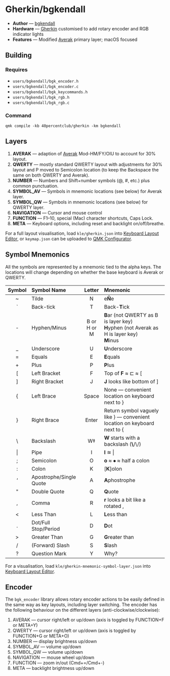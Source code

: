 # Gherkin/bgkendall

 * **Author** — [bgkendall](https://github.com/bgkendall/qmk_firmware)
 * **Hardware** — [Gherkin](http://www.40percent.club/2016/11/gherkin.html) customised
   to add rotary encoder and RGB indicator lights
 * **Features** — Modified [Averak] primary layer; macOS focused


## Building

### Requires

 * `users/bgkendall/bgk_encoder.h`
 * `users/bgkendall/bgk_encoder.c`
 * `users/bgkendall/bgk_keycommands.h`
 * `users/bgkendall/bgk_rgb.h`
 * `users/bgkendall/bgk_rgb.c`

### Command

    qmk compile -kb 40percentclub/gherkin -km bgkendall


## Layers

 1. **AVERAK** — adaption of [Averak] Mod-HM/FY/OIU to account for 30% layout.
 2. **QWERTY** — mostly standard QWERTY layout with adjustments for 30% layout and P moved
    to Semicolon location (to keep the Backspace the same on both QWERTY and Averak).
 3. **NUMBER** — Numbers and Shift+number symbols (@, #, etc.) plus common punctuation.
 4. **SYMBOL_AV** — Symbols in mnemonic locations (see below) for Averak layer.
 5. **SYMBOL_QW** — Symbols in mnemonic locations (see below) for QWERTY layer.
 6. **NAVIGATION** — Cursor and mouse control
 7. **FUNCTION** — F1–10, special (Mac) character shortcuts, Caps Lock.
 8. **META** — Keyboard options, including reset and backlight on/off/breathe.

For a full layout visualisation, load `kle/gherkin.json` into
[Keyboard Layout Editor](http://www.keyboard-layout-editor.com/), or `keymap.json` can be
uploaded to [QMK Configurator](https://config.qmk.fm/).


## Symbol Mnemonics

All the symbols are represented by a mnemonic tied to the alpha keys. The locations will
change depending on whether the base keyboard is Averak or QWERTY.

| Symbol | Symbol Name              | Letter | Mnemonic |
| :----: | :----------------------- | :----: | :----------------------------------------------------------------------- |
|   ~    | Tilde                    |   N    | e**Ñ**e                                                                  |
|   \`   | Back-tick                |   T    | Back-**T**ick                                                            |
|   -    | Hyphen/Minus  | B or<br>H or<br>M | **B**ar (not QWERTY as B is layer key)<br>**H**yphen (not Averak as H is layer key)<br>**M**inus |
|   _    | Underscore               |   U    | **U**nderscore                                                           |
|   =    | Equals                   |   E    | **E**quals                                                               |
|   +    | Plus                     |   P    | **P**lus                                                                 |
|   \[   | Left Bracket             |   F    | Top of **F** ≈ ⊏ ≈ \[                                                    |
|   \]   | Right Bracket            |   J    | **J** looks like bottom of \]                                            |
|   {    | Left Brace               | Space  | None — convenient location on keyboard next to }                         |
|   }    | Right Brace              | Enter  | Return symbol vaguely like } — convenient location on keyboard next to { |
|   \\   | Backslash                |   W‡   | **W** starts with a backslash (**\\**/\\/)                               |
|   \|   | Pipe                     |   I    | **I** ≊ \|                                                               |
|   ;    | Semicolon                |   O    | **o** ≈ ⦁ ≈ half a colon                                                 |
|   :    | Colon                    |   K    | [**K**]olon                                                              |
|   ‘    | Apostrophe/Single Quote  |   A    | **A**phostrophe                                                          |
|   "    | Double Quote             |   Q    | **Q**uote                                                                |
|   ,    | Comma                    |   R    | **r** looks a bit like a rotated ,                                       |
|   <    | Less Than                |   L    | **L**ess than                                                            |
|   .    | Dot/Full Stop/Period     |   D    | **D**ot                                                                  |
|   >    | Greater Than             |   G    | **G**reater than                                                         |
|   /    | (Forward) Slash          |   S    | **S**lash                                                                |
|   ?    | Question Mark            |   Y    | Why?                                                                     |

For a visualisation, load `kle/gherkin-mnemonic-symbol-layer.json` into
[Keyboard Layout Editor](http://www.keyboard-layout-editor.com/).


## Encoder

The `bgk_encoder` library allows rotary encoder actions to be easily defined in the same
way as key layouts, including layer switching. The encoder has the following behaviour on
the different layers (anti-clockwise/clockwise):

 1. AVERAK — cursor right/left or up/down (axis is toggled by FUNCTION+F or META+Y)
 2. QWERTY — cursor right/left or up/down (axis is toggled by FUNCTION+G or META+O)
 3. NUMBER — display brightness up/down
 4. SYMBOL_AV — volume up/down
 5. SYMBOL_QW — volume up/down
 6. NAVIGATION — mouse wheel up/down
 7. FUNCTION — zoom in/out (Cmd+=/Cmd+-)
 8. META — backlight brightness up/down



[Averak]: https://www.reddit.com/r/MechanicalKeyboards/comments/ow4ve1/introducing_averak_a_very_average_layout/
